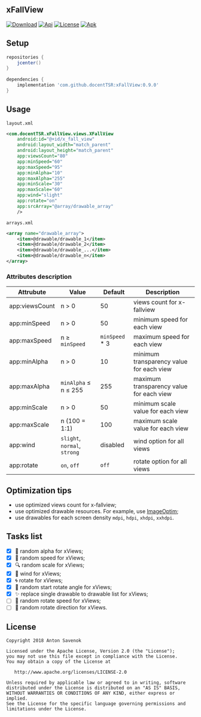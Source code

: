 xFallView
---------

[![Download](https://api.bintray.com/packages/docenttsr/views/xFallView/images/download.svg)](https://bintray.com/docenttsr/views/xFallView/_latestVersion)
[![Api](https://img.shields.io/badge/API-19+-blue.svg)](https://github.com/docentTSR/xFallView)
[![License](https://img.shields.io/badge/License-Apache--2.0-blue.svg)](https://www.apache.org/licenses/LICENSE-2.0)
[![Apk](https://img.shields.io/badge/APK-Download-green.svg)](https://github.com/docentTSR/xFallView)

Setup
-----
```groovy
repositories {
    jcenter()
}
   
dependencies {
    implementation 'com.github.docentTSR:xFallView:0.9.0'
}
```

Usage
-----
`layout.xml`
```xml
<com.docentTSR.xFallView.views.XFallView
    android:id="@+id/x_fall_view"
    android:layout_width="match_parent"
    android:layout_height="match_parent"
    app:viewsCount="80"
    app:minSpeed="60"
    app:maxSpeed="95"
    app:minAlpha="10"
    app:maxAlpha="255"
    app:minScale="30"
    app:maxScale="60"
    app:wind="slight"
    app:rotate="on"
    app:srcArray="@array/drawable_array"
    />
```
`arrays.xml`
```xml
<array name="drawable_array">
    <item>@drawable/drawable_1</item>
    <item>@drawable/drawable_2</item>
    <item>@drawable/drawable_...</item>
    <item>@drawable/drawable_n</item>
</array>
```

### Attributes description
Attrubute | Value | Default | Description
--- | --- | --- | ---
app:viewsCount | n > 0 | 50 | views count for x-fallview
app:minSpeed | n > 0 | 50 | minimum speed for each view
app:maxSpeed | n ≥ `minSpeed` | `minSpeed` * 3 | maximum speed for each view
app:minAlpha | n > 0 | 10 | minimum transparency value for each view
app:maxAlpha | `minAlpha` ≤ n ≤ 255 | 255 | maximum transparency value for each view
app:minScale | n > 0 | 50 | minimum scale value for each view
app:maxScale | n (100 = 1:1) | 100 | maximum scale value for each view
app:wind | `slight`, `normal`, `strong` | disabled | wind option for all views
app:rotate | `on`, `off` | `off` | rotate option for all views

Optimization tips
-----------------
* use optimized views count for x-fallview;
* use optimized drawable resources. For example, use [ImageOptim](https://imageoptim.com/mac);
* use drawables for each screen density `mdpi`, `hdpi`, `xhdpi`, `xxhdpi`. 

Tasks list
----------
- [x] :eyes: random alpha for xViews;
- [x] :rocket: random speed for xViews;
- [x] :mag: random scale for xViews;
- [x] :dash: wind for xViews;
- [x] :cyclone: rotate for xViews;
- [x] :triangular_ruler: random start rotate angle for xViews;
- [x] :sparkles: replace single drawable to drawable list for xViews;
- [ ] :bicyclist: random rotate speed for xViews;
- [ ] :arrows_counterclockwise: random rotate direction for xViews.

License
-------

	Copyright 2018 Anton Savenok

	Licensed under the Apache License, Version 2.0 (the "License");
	you may not use this file except in compliance with the License.
	You may obtain a copy of the License at

	   http://www.apache.org/licenses/LICENSE-2.0

	Unless required by applicable law or agreed to in writing, software
	distributed under the License is distributed on an "AS IS" BASIS,
	WITHOUT WARRANTIES OR CONDITIONS OF ANY KIND, either express or implied.
	See the License for the specific language governing permissions and
	limitations under the License.
